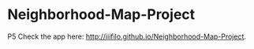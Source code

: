 # Neighborhood-Map-Project
P5
Check the app here: http://iiifilo.github.io/Neighborhood-Map-Project.
